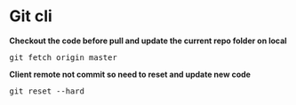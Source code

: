 # Git cli

**Checkout the code before pull and update the current repo folder on local**
<pre>git fetch origin master</pre>

**Client remote not commit so need to reset and update new code**
<pre>git reset --hard <pre>